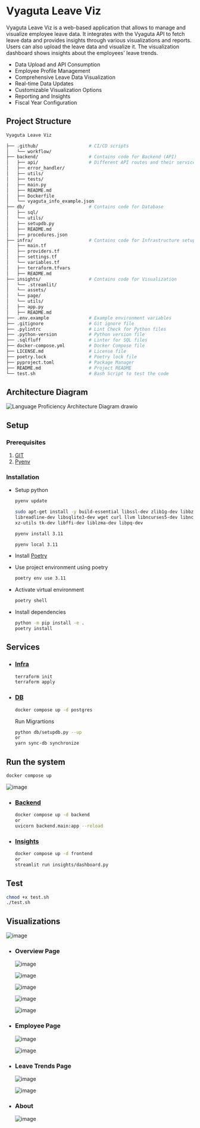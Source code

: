 # Vyaguta Leave Viz

Vyaguta Leave Viz is a web-based application that allows to manage and visualize employee leave data. It integrates with the Vyaguta API to fetch leave data and provides insights through various visualizations and reports. Users can also upload the leave data and visualize it. The visualization dashboard shows insights about the employees' leave trends.

* Data Upload and API Consumption
* Employee Profile Management
* Comprehensive Leave Data Visualization
* Real-time Data Updates
* Customizable Visualization Options
* Reporting and Insights
* Fiscal Year Configuration

## Project Structure

```bash
Vyaguta Leave Viz

├── .github/                   # CI/CD scripts
│   └── workflow/
├── backend/                   # Contains code for Backend (API)
│   ├── api/                   # Different API routes and their services
│   ├── error_handler/
│   ├── utils/
│   ├── tests/
│   ├── main.py
│   ├── README.md
│   ├── Dockerfile
│   └── vyaguta_info_example.json
├── db/                        # Contains code for Database
│   ├── sql/
│   └── utils/
│   ├── setupdb.py
│   ├── README.md
│   ├── procedures.json
├── infra/                     # Contains code for Infrastructure setup
│   ├── main.tf
│   ├── providers.tf
│   ├── settings.tf
│   └── variables.tf
│   ├── terraform.tfvars
│   ├── README.md
├── insights/                  # Contains code for Visualization
│   └── .streamlit/
│   └── assets/
│   └── page/
│   └── utils/
│   ├── app.py
│   ├── README.md
├── .env.example               # Example environment variables
├── .gitignore                 # Git ignore file
├── .pylintrc                  # Lint Check for Python files
├── .python-version            # Python version file
├── .sqlfluff                  # Linter for SQL files
├── docker-compose.yml         # Docker Compose file
├── LICENSE.md                 # License file
├── poetry.lock                # Poetry lock file
├── pyproject.toml             # Package Manager
├── README.md                  # Project README
└── test.sh                    # Bash Script to test the code
```

## Architecture Diagram

![Language Proficiency Architecture Diagram drawio](https://github.com/user-attachments/assets/58b8851f-fd57-4c01-9278-31e40c716ba4)

## Setup

### Prerequisites

1. [GIT](https://git-scm.com/downloads)
2. [Pyenv](https://github.com/pyenv/pyenv#getting-pyenv)

### Installation

* Setup python

    ```bash
    pyenv update

    sudo apt-get install -y build-essential libssl-dev zlib1g-dev libbz2-dev \
    libreadline-dev libsqlite3-dev wget curl llvm libncurses5-dev libncursesw5-dev \
    xz-utils tk-dev libffi-dev liblzma-dev libpq-dev

    pyenv install 3.11

    pyenv local 3.11
    ```

* Install [Poetry](https://python-poetry.org/docs/)

* Use project environment using poetry

    ```bash
    poetry env use 3.11
    ```

* Activate virtual environment

    ```bash
    poetry shell
    ```

* Install dependencies

    ```bash
    python -m pip install -e .
    poetry install
    ```

## Services

* ### [Infra](./infra/)

    ```bash
    terraform init
    terraform apply
    ```

* ### [DB](./db/)

    ```bash
    docker compose up -d postgres
    ```

    Run Migrartions

    ```bash
    python db/setupdb.py --up
    or 
    yarn sync-db synchronize
    ```

## Run the system

```bash
docker compose up
```

![image](https://github.com/user-attachments/assets/96882ff8-281e-4c43-b504-8eacdcbacb41)

* ### [Backend](./backend/)

    ```bash
    docker compose up -d backend
    or 
    uvicorn backend.main:app --reload
    ```

* ### [Insights](./insights/)

    ```bash
    docker compose up -d frontend
    or
    streamlit run insights/dashboard.py
    ```

## Test

```bash
chmod +x test.sh
./test.sh
```

## Visualizations

  ![image](https://github.com/user-attachments/assets/aeeab170-7de6-49c4-ac68-d474bcf1112d)

* ### Overview Page

  ![image](https://github.com/user-attachments/assets/3ac4917e-7dc5-4427-9eaf-083bbb4a8859)

  ![image](https://github.com/user-attachments/assets/225f1943-fa2d-47da-b47a-f1cf5744dfbd)
  
  ![image](https://github.com/user-attachments/assets/9c22f174-7a4d-45aa-86a1-63f1b6b1f663)
  
  ![image](https://github.com/user-attachments/assets/5c6cf76d-92a3-43c2-bafc-59cc14a3ad3b)
  
  ![image](https://github.com/user-attachments/assets/5ade18a0-4457-46ea-87a8-24f17d06dec3)

* ### Employee Page

  ![image](https://github.com/user-attachments/assets/eda7bdcc-ff53-4541-98d1-e5f5e3e76d72)

  ![image](https://github.com/user-attachments/assets/d066a0e3-35c0-4619-ba15-f76655311c49)

* ### Leave Trends Page

  ![image](https://github.com/user-attachments/assets/d7c90623-471d-43c8-921f-e67c37566289)

  ![image](https://github.com/user-attachments/assets/77e68ebe-41ac-445e-8257-352c2c36328e)

* ### About

  ![image](https://github.com/user-attachments/assets/18f1b829-7fc2-4f69-a30b-b35fd446d96a)
